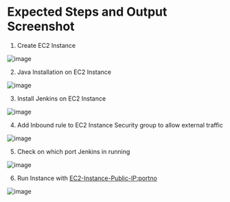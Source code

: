 # Expected Steps and Output Screenshot

1) Create EC2 Instance

![image](https://github.com/user-attachments/assets/f716931f-8f77-4523-9347-83de1ecc475d)

2) Java Installation on EC2 Instance

![image](https://github.com/user-attachments/assets/9c265ec9-dd63-4a7a-ae21-f325b1614493)

3) Install Jenkins on EC2 Instance

![image](https://github.com/user-attachments/assets/cd278077-a62f-4926-9879-4a8bc0650472)

4) Add Inbound rule to EC2 Instance Security group to allow external traffic

![image](https://github.com/user-attachments/assets/888d2da7-ab20-4b98-899a-94de83837a7d)

5) Check on which port Jenkins in running

![image](https://github.com/user-attachments/assets/291dfaeb-c050-4421-aed4-855d8dbbcd41)

6) Run Instance with <EC2-Instance-Public-IP:portno>

![image](https://github.com/user-attachments/assets/3dc5bedb-d3d1-4a32-8a31-6735bfbf7b52)



